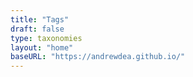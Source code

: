 ```yaml
---
title: "Tags"
draft: false
type: taxonomies
layout: "home"
baseURL: "https://andrewdea.github.io/"
---
```

